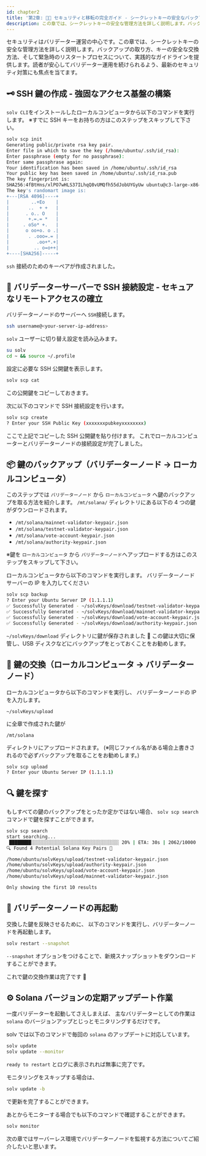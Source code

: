 ```yaml
---
id: chapter2
title: '第2章: 🔐🚚 セキュリティと移転の完全ガイド - シークレットキーの安全なバックアップ、交換、そして定期アップデート作業 💼'
description: この章では、シークレットキーの安全な管理方法を詳しく説明します。バックアップの取り方、キーの安全な交換方法、そして緊急時のリスタートプロセスについて、実践的なガイドラインを提供します。
---
```


セキュリティはバリデーター運営の中心です。この章では、シークレットキーの安全な管理方法を詳しく説明します。バックアップの取り方、キーの安全な交換方法、そして緊急時のリスタートプロセスについて、実践的なガイドラインを提供します。読者が安心してバリデーター運用を続けられるよう、最新のセキュリティ対策にも焦点を当てます。

## 🗝️ SSH 鍵の作成 - 強固なアクセス基盤の構築

`solv CLI`をインストールしたローカルコンピュータから以下のコマンドを実行します。
※すでに SSH キーをお持ちの方はこのステップをスキップして下さい。

```bash
solv scp init
Generating public/private rsa key pair.
Enter file in which to save the key (/home/ubuntu/.ssh/id_rsa):
Enter passphrase (empty for no passphrase):
Enter same passphrase again:
Your identification has been saved in /home/ubuntu/.ssh/id_rsa
Your public key has been saved in /home/ubuntu/.ssh/id_rsa.pub
The key fingerprint is:
SHA256:4fBtHns/xlPO7wHLS37ILhqQ8vUMQfh55dJobUYGyUw ubuntu@c3-large-x86-bue-1
The key's randomart image is:
+---[RSA 4096]----+
|        ..+Eo    |
|       ..  + +   |
|      . o.. O    |
|       +.=.= *   |
|     . oSo* +.   |
|      o oo+o. o .|
|       . .ooo=.= |
|          .oo+*.+|
|         .. o=o++|
+----[SHA256]-----+
```

`ssh` 接続のためのキーペアが作成されました。

## 🔗 バリデーターサーバーで SSH 接続設定 - セキュアなリモートアクセスの確立

バリデーターノードのサーバーへ `SSH`接続します。

```bash
ssh username@<your-server-ip-address>
```

`solv` ユーザーに切り替え設定を読み込みます。

```bash
su solv
cd ~ && source ~/.profile
```

設定に必要な SSH 公開鍵を表示します。

```bash
solv scp cat
```

この公開鍵をコピーしておきます。

次に以下のコマンドで SSH 接続設定を行います。

```bash
solv scp create
? Enter your SSH Public Key (xxxxxxxpubkeyxxxxxxxx)
```

ここで上記でコピーした SSH 公開鍵を貼り付けます。
これでローカルコンピューターとバリデーターノードの接続設定が完了しました。

## 📦 鍵のバックアップ（バリデーターノード → ローカルコンピュータ）

このステップでは `バリデーターノード` から `ローカルコンピュータ` へ鍵のバックアップを取る方法を紹介します。
`/mt/solana/` ディレクトリにある以下の 4 つの鍵がダウンロードされます。

- `/mt/solana/mainnet-validator-keypair.json`
- `/mt/solana/testnet-validator-keypair.json`
- `/mt/solana/vote-account-keypair.json`
- `/mt/solana/authority-keypair.json`

※鍵を `ローカルコンピュータ` から `バリデーターノード`へアップロードする方はこのステップをスキップして下さい。

ローカルコンピュータから以下のコマンドを実行します。
バリデーターノードサーバーの IP を入力してください

```bash
solv scp backup
? Enter your Ubuntu Server IP (1.1.1.1)
✅ Successfully Generated - ~/solvKeys/download/testnet-validator-keypair.json
✅ Successfully Generated - ~/solvKeys/download/mainnet-validator-keypair.json
✅ Successfully Generated - ~/solvKeys/download/vote-account-keypair.json
✅ Successfully Generated - ~/solvKeys/download/authority-keypair.json
```

`~/solvKeys/download` ディレクトリに鍵が保存されました 🎉
この鍵は大切に保管し、USB ディスクなどにバックアップをとっておくことをお勧めします。

## 🔀 鍵の交換（ローカルコンピュータ → バリデーターノード）

ローカルコンピュータから以下のコマンドを実行し、
バリデーターノードの IP を入力します。

`~/solvKeys/upload`

に全章で作成された鍵が

`/mt/solana`

ディレクトリにアップロードされます。
(※同じファイル名がある場合上書きされるので必ずバックアップを取ることをお勧めします。)

```bash
solv scp upload
? Enter your Ubuntu Server IP (1.1.1.1)
```

## 🔍 鍵を探す

もしすべての鍵のバックアップをとったか定かではない場合、
`solv scp search` コマンドで鍵を探すことができます。

```bash
solv scp search
start searching...
 ████████░░░░░░░░░░░░░░░░░░░░░░░░░░░░░░░░ 20% | ETA: 30s | 2062/10000
🔍 Found 4 Potential Solana Key Pairs 🎉

/home/ubuntu/solvKeys/upload/testnet-validator-keypair.json
/home/ubuntu/solvKeys/upload/authority-keypair.json
/home/ubuntu/solvKeys/upload/vote-account-keypair.json
/home/ubuntu/solvKeys/upload/mainnet-validator-keypair.json

Only showing the first 10 results
```

## 🔄 バリデーターノードの再起動

交換した鍵を反映させるために、
以下のコマンドを実行し、バリデーターノードを再起動します。

```bash
solv restart --snapshot
```

`--snapshot` オプションをつけることで、新規スナップショットをダウンロードすることができます。

これで鍵の交換作業は完了です 🎉

## ⚙️ Solana バージョンの定期アップデート作業

一度バリデーターを起動してさえしまえば、
主なバリデーターとしての作業は `solana` のバージョンアップとじっとモニタリングするだけです。

solv では以下のコマンドで毎回の `solana` のアップデートに対応しています。

```bash
solv update
solv update --monitor
```

`ready to restart` とログに表示されれば無事に完了です。

モニタリングをスキップする場合は、

```bash
solv update -b
```

で更新を完了することができます。

あとからモニターする場合でも以下のコマンドで確認することができます。

```bash
solv monitor
```

次の章ではサーバーレス環境でバリデーターノードを監視する方法についてご紹介したいと思います。
